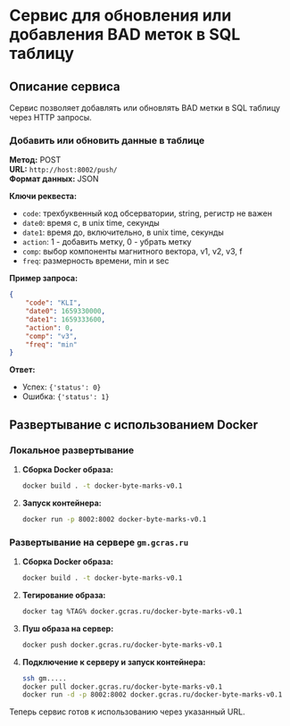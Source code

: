 # Сервис для обновления или добавления BAD меток в SQL таблицу

## Описание сервиса

Сервис позволяет добавлять или обновлять BAD метки в SQL таблицу через HTTP запросы.

### Добавить или обновить данные в таблице

**Метод:** POST  
**URL:** `http://host:8002/push/`  
**Формат данных:** JSON  

**Ключи реквеста:**
- `code`: трехбуквенный код обсерватории, string, регистр не важен
- `date0`: время с, в unix time, секунды
- `date1`: время до, включительно, в unix time, секунды
- `action`: 1 - добавить метку, 0 - убрать метку
- `comp`: выбор компоненты магнитного вектора, v1, v2, v3, f
- `freq`: размерность времени, min и sec

**Пример запроса:**
```json
{
    "code": "KLI",
    "date0": 1659330000,
    "date1": 1659333600,
    "action": 0,
    "comp": "v3",
    "freq": "min"
}
```

**Ответ:**
- Успех: `{'status': 0}`
- Ошибка: `{'status': 1}`

## Развертывание с использованием Docker

### Локальное развертывание

1. **Сборка Docker образа:**
    ```sh
    docker build . -t docker-byte-marks-v0.1
    ```

2. **Запуск контейнера:**
    ```sh
    docker run -p 8002:8002 docker-byte-marks-v0.1
    ```

### Развертывание на сервере `gm.gcras.ru`

1. **Сборка Docker образа:**
    ```sh
    docker build . -t docker-byte-marks-v0.1
    ```

2. **Тегирование образа:**
    ```sh
    docker tag %TAG% docker.gcras.ru/docker-byte-marks-v0.1
    ```

3. **Пуш образа на сервер:**
    ```sh
    docker push docker.gcras.ru/docker-byte-marks-v0.1
    ```

4. **Подключение к серверу и запуск контейнера:**
    ```sh
    ssh gm.....
    docker pull docker.gcras.ru/docker-byte-marks-v0.1
    docker run -d -p 8002:8002 docker.gcras.ru/docker-byte-marks-v0.1
    ```

Теперь сервис готов к использованию через указанный URL.